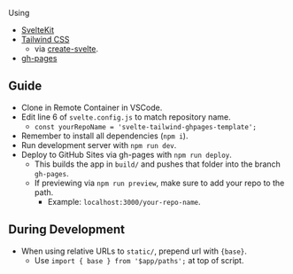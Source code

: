 Using

- [SvelteKit](https://kit.svelte.dev/)
- [Tailwind CSS](https://tailwindcss.com/)
  - via [create-svelte](https://github.com/sveltejs/kit/tree/master/packages/create-svelte).
- [gh-pages](https://www.npmjs.com/package/gh-pages)

## Guide

- Clone in Remote Container in VSCode.
- Edit line 6 of `svelte.config.js` to match repository name.
  - `const yourRepoName = 'svelte-tailwind-ghpages-template';`
- Remember to install all dependencies (`npm i`).
- Run development server with `npm run dev`.
- Deploy to GitHub Sites via gh-pages with `npm run deploy`.
  - This builds the app in `build/` and pushes that folder into the branch `gh-pages`.
  - If previewing via `npm run preview`, make sure to add your repo to the path.
    - Example: `localhost:3000/your-repo-name`.

## During Development

- When using relative URLs to `static/`, prepend url with `{base}`.
  - Use `import { base } from '$app/paths';` at top of script.
